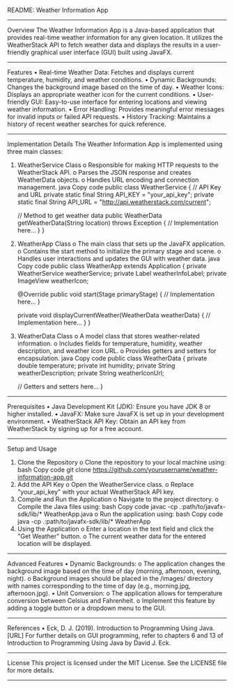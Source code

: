 README: Weather Information App
________________________________________
Overview
The Weather Information App is a Java-based application that provides real-time weather information for any given location. It utilizes the WeatherStack API to fetch weather data and displays the results in a user-friendly graphical user interface (GUI) built using JavaFX.
________________________________________
Features
•	Real-time Weather Data: Fetches and displays current temperature, humidity, and weather conditions.
•	Dynamic Backgrounds: Changes the background image based on the time of day.
•	Weather Icons: Displays an appropriate weather icon for the current conditions.
•	User-friendly GUI: Easy-to-use interface for entering locations and viewing weather information.
•	Error Handling: Provides meaningful error messages for invalid inputs or failed API requests.
•	History Tracking: Maintains a history of recent weather searches for quick reference.
________________________________________
Implementation Details
The Weather Information App is implemented using three main classes:
1.	WeatherService Class
o	Responsible for making HTTP requests to the WeatherStack API.
o	Parses the JSON response and creates WeatherData objects.
o	Handles URL encoding and connection management.
java
Copy code
public class WeatherService {
    // API Key and URL
    private static final String API_KEY = "your_api_key";
    private static final String API_URL = "http://api.weatherstack.com/current";

    // Method to get weather data
    public WeatherData getWeatherData(String location) throws Exception {
        // Implementation here...
    }
}
2.	WeatherApp Class
o	The main class that sets up the JavaFX application.
o	Contains the start method to initialize the primary stage and scene.
o	Handles user interactions and updates the GUI with weather data.
java
Copy code
public class WeatherApp extends Application {
    private WeatherService weatherService;
    private Label weatherInfoLabel;
    private ImageView weatherIcon;

    @Override
    public void start(Stage primaryStage) {
        // Implementation here...
    }

    private void displayCurrentWeather(WeatherData weatherData) {
        // Implementation here...
    }
}
3.	WeatherData Class
o	A model class that stores weather-related information.
o	Includes fields for temperature, humidity, weather description, and weather icon URL.
o	Provides getters and setters for encapsulation.
java
Copy code
public class WeatherData {
    private double temperature;
    private int humidity;
    private String weatherDescription;
    private String weatherIconUrl;

    // Getters and setters here...
}
________________________________________
Prerequisites
•	Java Development Kit (JDK): Ensure you have JDK 8 or higher installed.
•	JavaFX: Make sure JavaFX is set up in your development environment.
•	WeatherStack API Key: Obtain an API key from WeatherStack by signing up for a free account.
________________________________________
Setup and Usage
1.	Clone the Repository
o	Clone the repository to your local machine using:
bash
Copy code
git clone https://github.com/yourusername/weather-information-app.git
2.	Add the API Key
o	Open the WeatherService class.
o	Replace "your_api_key" with your actual WeatherStack API key.
3.	Compile and Run the Application
o	Navigate to the project directory.
o	Compile the Java files using:
bash
Copy code
javac -cp .:path/to/javafx-sdk/lib/* WeatherApp.java
o	Run the application using:
bash
Copy code
java -cp .:path/to/javafx-sdk/lib/* WeatherApp
4.	Using the Application
o	Enter a location in the text field and click the "Get Weather" button.
o	The current weather data for the entered location will be displayed.
________________________________________
Advanced Features
•	Dynamic Backgrounds:
o	The application changes the background image based on the time of day (morning, afternoon, evening, night).
o	Background images should be placed in the /images/ directory with names corresponding to the time of day (e.g., morning.jpg, afternoon.jpg).
•	Unit Conversion:
o	The application allows for temperature conversion between Celsius and Fahrenheit.
o	Implement this feature by adding a toggle button or a dropdown menu to the GUI.
________________________________________
References
•	Eck, D. J. (2019). Introduction to Programming Using Java. [URL]
For further details on GUI programming, refer to chapters 6 and 13 of Introduction to Programming Using Java by David J. Eck.
________________________________________
License
This project is licensed under the MIT License. See the LICENSE file for more details.
________________________________________


